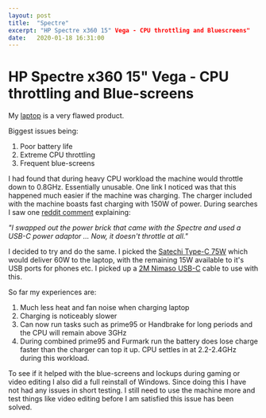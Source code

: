 ```yaml
---
layout: post
title:  "Spectre"
excerpt: "HP Spectre x360 15" Vega - CPU throttling and Bluescreens"
date:   2020-01-18 16:31:00
---
```


# HP Spectre x360 15" Vega - CPU throttling and Blue-screens

My [laptop](https://support.hp.com/ie-en/document/c05965543) is a very flawed product.

Biggest issues being:

 1. Poor battery life
 2. Extreme CPU throttling
 3. Frequent blue-screens

I had found that during heavy CPU workload the machine would throttle down to 0.8GHz. Essentially unusable. One link I noticed was that this happened much easier if the machine was charging. The charger included with the machine boasts fast charging with 150W of power. During searches I saw one [reddit comment](https://www.reddit.com/r/spectrex360/comments/9c7c6i/solution_how_to_get_rid_of_power_throttling_on/ef5nsrv?utm_source=share&utm_medium=web2x) explaining:

*"I swapped out the power brick that came with the Spectre and used a USB-C power adaptor ... Now, it doesn't throttle at all."*

I decided to try and do the same. I picked the [Satechi Type-C 75W](https://satechi.net/products/type-c-75w-travel-charger) which would deliver 60W to the laptop, with the remaining 15W available to it's USB ports for phones etc. I picked up a [2M Nimaso USB-C](https://www.amazon.co.uk/gp/product/B07MMPGGF9/ref=ppx_yo_dt_b_asin_title_o01_s00?ie=UTF8&psc=1) cable to use with this.

So far my experiences are:

 1. Much less heat and fan noise when charging laptop
 2. Charging is noticeably slower
 3. Can now run tasks such as prime95 or Handbrake for long periods and the CPU will remain above 3GHz
 4. During combined prime95 and Furmark run the battery does lose charge faster than the charger can top it up. CPU settles in at 2.2-2.4GHz during this workload.

To see if it helped with the blue-screens and lockups during gaming or video editing I also did a full reinstall of Windows. Since doing this I have not had any issues in short testing. I still need to use the machine more and test things like video editing before I am satisfied this issue has been solved.
